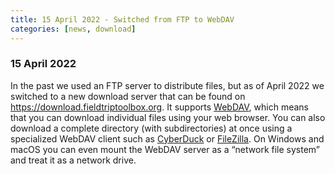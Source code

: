 ```yaml
---
title: 15 April 2022 - Switched from FTP to WebDAV
categories: [news, download]
---
```


### 15 April 2022

In the past we used an FTP server to distribute files, but as of April 2022 we switched to a new download server that can be found on <https://download.fieldtriptoolbox.org>. It supports [WebDAV](https://en.wikipedia.org/wiki/WebDAV), which means that you can download individual files using your web browser. You can also download a complete directory (with subdirectories) at once using a specialized WebDAV client such as [CyberDuck](http://cyberduck.io/) or [FileZilla](http://filezilla-project.org/). On Windows and macOS you can even mount the WebDAV server as a “network file system” and treat it as a network drive.
